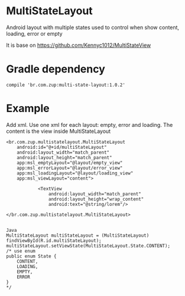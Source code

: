 # MultiStateLayout
Android layout with multiple states used to control when show content, loading, error or empty

It is base on https://github.com/Kennyc1012/MultiStateView

# Gradle dependency
    compile 'br.com.zup:multi-state-layout:1.0.2'

# Example
Add xml.
Use one xml for each layout: empty, error and loading.
The content is the view inside MultiStateLayout

    <br.com.zup.multistatelayout.MultiStateLayout
        android:id="@+id/multiStateLayout"
        android:layout_width="match_parent"
        android:layout_height="match_parent"
        app:msl_emptyLayout="@layout/empty_view"
        app:msl_errorLayout="@layout/error_view"
        app:msl_loadingLayout="@layout/loading_view"
        app:msl_viewLayout="content">
        
                <TextView
                    android:layout_width="match_parent"
                    android:layout_height="wrap_content"
                    android:text="@string/lorem"/>
              
    </br.com.zup.multistatelayout.MultiStateLayout>
    
    
    Java
    MultiStateLayout multiStateLayout = (MultiStateLayout) findViewById(R.id.multiStateLayout);
    multiStateLayout.setViewState(MultiStateLayout.State.CONTENT);
    /* use enum
    public enum State {
        CONTENT,
        LOADING,
        EMPTY,
        ERROR
    }
    */
